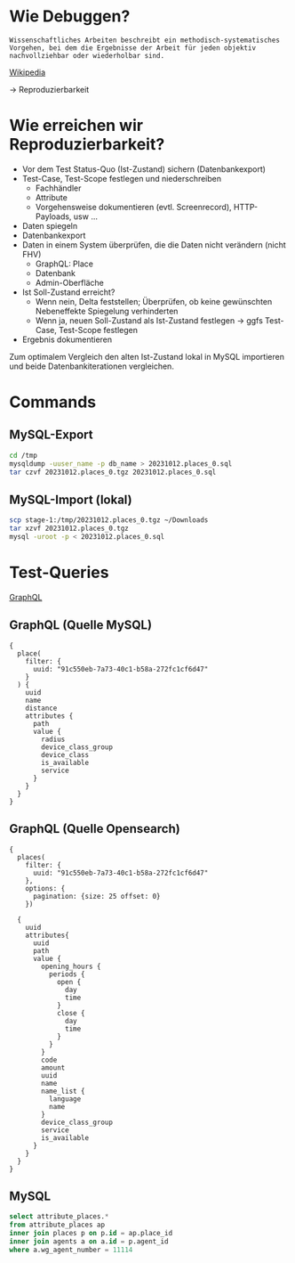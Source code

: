 # Wie Debuggen?
```
Wissenschaftliches Arbeiten beschreibt ein methodisch-systematisches Vorgehen, bei dem die Ergebnisse der Arbeit für jeden objektiv nachvollziehbar oder wiederholbar sind.
```
[Wikipedia](https://de.wikipedia.org/wiki/Wissenschaftliche_Arbeit#Wissenschaftliches_Arbeiten)

-> Reproduzierbarkeit

# Wie erreichen wir Reproduzierbarkeit?
* Vor dem Test Status-Quo (Ist-Zustand) sichern (Datenbankexport)
* Test-Case, Test-Scope festlegen und niederschreiben
	* Fachhändler
	* Attribute
	* Vorgehensweise dokumentieren (evtl. Screenrecord), HTTP-Payloads, usw ...
* Daten spiegeln
* Datenbankexport
* Daten in einem System überprüfen, die die Daten nicht verändern (nicht FHV)
	* GraphQL: Place
	* Datenbank
	* Admin-Oberfläche
* Ist Soll-Zustand erreicht?
	* Wenn nein, Delta feststellen; Überprüfen, ob keine gewünschten Nebeneffekte Spiegelung verhinderten
	* Wenn ja, neuen Soll-Zustand als Ist-Zustand festlegen -> ggfs Test-Case, Test-Scope festlegen
* Ergebnis dokumentieren

Zum optimalem Vergleich den alten Ist-Zustand lokal in MySQL importieren und beide Datenbankiterationen vergleichen.

# Commands
## MySQL-Export
```bash
cd /tmp
mysqldump -uuser_name -p db_name > 20231012.places_0.sql
tar czvf 20231012.places_0.tgz 20231012.places_0.sql
```

## MySQL-Import (lokal)
```bash
scp stage-1:/tmp/20231012.places_0.tgz ~/Downloads
tar xzvf 20231012.places_0.tgz
mysql -uroot -p < 20231012.places_0.sql
```

# Test-Queries
[GraphQL](https://places-stg.wertgarantie.com/_graphiql)
## GraphQL (Quelle MySQL)
```
{
  place(
    filter: {
      uuid: "91c550eb-7a73-40c1-b58a-272fc1cf6d47"
    }
  ) {
    uuid
    name
    distance
    attributes {
      path
      value {
        radius
        device_class_group
        device_class
        is_available
        service
      }
    }
  }
}

```

## GraphQL (Quelle Opensearch)
```
{
  places(
    filter: {
      uuid: "91c550eb-7a73-40c1-b58a-272fc1cf6d47"
    }, 
    options: {
      pagination: {size: 25 offset: 0}
    })
  
  {
    uuid
    attributes{
	  uuid
      path
      value {
        opening_hours {
          periods {
            open {
              day
              time
            }
            close {
              day
              time
            }
          }
        }
        code
        amount
        uuid
        name
        name_list {
          language
          name
        }
        device_class_group
        service
        is_available
      }
    }
  }
}
```

## MySQL
```sql
select attribute_places.*
from attribute_places ap
inner join places p on p.id = ap.place_id
inner join agents a on a.id = p.agent_id
where a.wg_agent_number = 11114
```